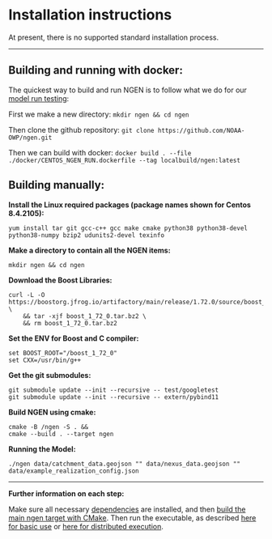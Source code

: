 # Installation instructions

At present, there is no supported standard installation process.

---

## Building and running with docker:

The quickest way to build and run NGEN is to follow what we do for our [model run testing](./docker/CENTOS_NGEN_RUN.dockerfile):

First we make a new directory:
`mkdir ngen && cd ngen`

Then clone the github repository:
`git clone https://github.com/NOAA-OWP/ngen.git`

Then we can build with docker:
`docker build . --file ./docker/CENTOS_NGEN_RUN.dockerfile --tag localbuild/ngen:latest`

## Building manually:

**Install the Linux required packages (package names shown for Centos 8.4.2105):**

`
yum install tar git gcc-c++ gcc make cmake python38 python38-devel python38-numpy bzip2 udunits2-devel texinfo
`

**Make a directory to contain all the NGEN items:**

`
mkdir ngen && cd ngen
`


**Download the Boost Libraries:**

```shell
curl -L -O https://boostorg.jfrog.io/artifactory/main/release/1.72.0/source/boost_1_72_0.tar.bz2 \
    && tar -xjf boost_1_72_0.tar.bz2 \
    && rm boost_1_72_0.tar.bz2
```

**Set the ENV for Boost and C compiler:**

```shell
set BOOST_ROOT="/boost_1_72_0"
set CXX=/usr/bin/g++
```

**Get the git submodules:**

```shell
git submodule update --init --recursive -- test/googletest 
git submodule update --init --recursive -- extern/pybind11
```

**Build NGEN using cmake:**

```shell
cmake -B /ngen -S . &&
cmake --build . --target ngen
```

**Running the Model:**

```shell
./ngen data/catchment_data.geojson "" data/nexus_data.geojson "" data/example_realization_config.json
```

---

**Further information on each step:**

Make sure all necessary [dependencies](doc/DEPENDENCIES.md) are installed, and then [build the main ngen target with CMake](doc/BUILDS_AND_CMAKE.md).  Then run the executable, as described [here for basic use](README.md#usage) or [here for distributed execution](doc/DISTRIBUTED_PROCESSING.md#examples).
